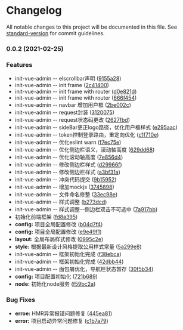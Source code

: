 # Changelog

All notable changes to this project will be documented in this file. See [standard-version](https://github.com/conventional-changelog/standard-version) for commit guidelines.

### 0.0.2 (2021-02-25)


### Features

* init-vue-admin  -- elscrollbar声明 ([9155a28](http://git.code.oa.com///commit/9155a283a11e1d9a1b93a2adfeee337cfa755c79))
* init-vue-admin  -- init frame ([2c41400](http://git.code.oa.com///commit/2c4140035ec752b0ee32473ea520a7684196c0c5))
* init-vue-admin  -- init frame with router ([d0e821d](http://git.code.oa.com///commit/d0e821d6a962293394e7e3ee1dba213f2751a9d9))
* init-vue-admin  -- init frame with router ([666f454](http://git.code.oa.com///commit/666f454f51985a85fdf50fa2c8b06fca2fe805b9))
* init-vue-admin  -- navbar 增加用户框 ([2be002c](http://git.code.oa.com///commit/2be002ca17a06ed036fe215fb0f7f085b929c77b))
* init-vue-admin  -- request封装 ([3120075](http://git.code.oa.com///commit/312007561657c34ea87b3403c2b2771b56938574))
* init-vue-admin  -- request状态码更改 ([2627fbd](http://git.code.oa.com///commit/2627fbd607c74a6067bf1f58416fc08f3159da35))
* init-vue-admin  -- sideBar更正logo路径，优化用户框样式 ([e295aac](http://git.code.oa.com///commit/e295aac25dffb980d61632ef8c678501a92d09e2))
* init-vue-admin  -- token控制登录路由，重定向优化 ([c1f710e](http://git.code.oa.com///commit/c1f710ef8b0823fa861cbec22d169b2bd52117ba))
* init-vue-admin  -- 优化eslint warn ([f7ec75e](http://git.code.oa.com///commit/f7ec75eda6625b774a22d6ca28f81a8c1ff5852f))
* init-vue-admin  -- 优化侧边栏语义，滚动轴高度 ([629dd68](http://git.code.oa.com///commit/629dd6894840ee2a8431fd26fbfa6b751c1e8775))
* init-vue-admin  -- 优化滚动轴高度 ([7e856d4](http://git.code.oa.com///commit/7e856d4ac89ebb7275b1e45997b15494f59f2407))
* init-vue-admin  -- 修改侧边栏样式 ([d29966f](http://git.code.oa.com///commit/d29966f53d551b4984920912274ec01ee2ebb5a8))
* init-vue-admin  -- 修改侧边栏样式 ([a3bf31a](http://git.code.oa.com///commit/a3bf31aa55d3dc870097ced084e72d556bc7a75e))
* init-vue-admin  -- 冲突代码提交 ([9b15952](http://git.code.oa.com///commit/9b1595224650e5821b019c77d1c3c89aa9b99559))
* init-vue-admin  -- 增加mockjs ([3745898](http://git.code.oa.com///commit/3745898017784609b3b0377ede462e6a1883379b))
* init-vue-admin  -- 文件命名修整 ([33ec98e](http://git.code.oa.com///commit/33ec98ee28eb4b4e26931b709a9c399463aff3b9))
* init-vue-admin  -- 样式调整 ([b273dcd](http://git.code.oa.com///commit/b273dcda2c33e4a4580e0566ed9a5bde2edbc210))
* init-vue-admin  -- 样式调整--侧边栏双击不可选中 ([7a917bb](http://git.code.oa.com///commit/7a917bb3287c096e8022f3e5e790f2c088d6d25c))
* 初始化前端框架 ([fd8a395](http://git.code.oa.com///commit/fd8a395dfc745f9385cd920284bd867b4517a504))
* **config:** 项目全局配置修改 ([b04d7f4](http://git.code.oa.com///commit/b04d7f4baede2486357a159a0720284b50e3a0e9))
* **config:** 项目全局配置修改 ([e9e49f1](http://git.code.oa.com///commit/e9e49f19f76d768b4850bfb4bda9cb2b7f2f5bef))
* **layout:** 全局布局样式修改 ([0995c2e](http://git.code.oa.com///commit/0995c2ee9380c73a0a79ec4bc946084a98a3d3ed))
* **style:** 根据最新设计风格提取公用样式常量 ([5a299e8](http://git.code.oa.com///commit/5a299e88a088614bc5baeeff69c96276608abbf6))
* init-vue-admin  -- 框架初始化完成 ([f38ebca](http://git.code.oa.com///commit/f38ebca2c2dbbbeaee55d338112b475e32f2cab6))
* init-vue-admin  -- 框架初始化完成 ([42dbb44](http://git.code.oa.com///commit/42dbb4423c7d6ac788ae41b22759c9cbe442949a))
* init-vue-admin  -- 面包屑优化，导航栏状态暂存 ([30f5b34](http://git.code.oa.com///commit/30f5b347dff413a0f3659c7e4d05678d97bd8b5d))
* **config:** 项目配置初始化 ([721b689](http://git.code.oa.com///commit/721b689b31181d6517488cec81d407bea2f2428f))
* **node:** 初始化node服务 ([f59bc2a](http://git.code.oa.com///commit/f59bc2ad00c20d8c9ac9a266ab4533ca1a90940c))


### Bug Fixes

* **erroe:** HMR异常报错问题修复 ([445ea81](http://git.code.oa.com///commit/445ea8119bc63bc2610269c1ba2db1890af4d2df))
* **error:** 项目启动异常问题修复 ([c1b7a79](http://git.code.oa.com///commit/c1b7a79035ab050b2c443854e772908c2454ad3a))

